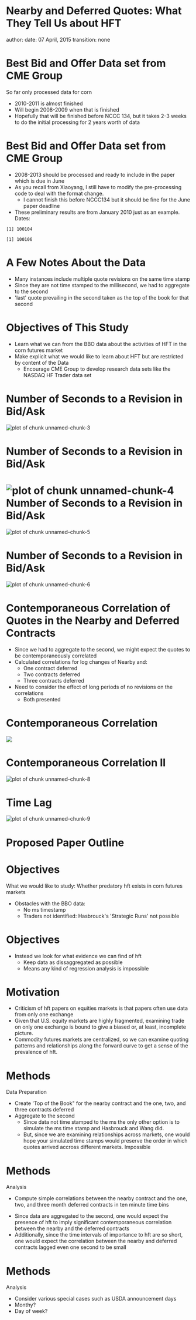 Nearby and Deferred Quotes: What They Tell Us about HFT
========================================================
author: 
date: 07 April, 2015
transition: none




Best Bid and Offer Data set from CME Group
========================================================

So far only processed data for corn

- 2010-2011 is almost finished
- Will begin 2008-2009 when that is finished
- Hopefully that will be finished before NCCC 134, but it takes 2-3 weeks to do the initial
processing for 2 years worth of data

Best Bid and Offer Data set from CME Group
========================================================
- 2008-2013 should be processed and ready to include in the paper which is due in June
- As you recall from Xiaoyang, I still have to modify the pre-processing code to deal with the format change. 
  + I cannot finish this before NCCC134 but it should be fine for the June paper deadline
- These preliminary results are from January 2010 just as an example. Dates:

```
[1] 100104
```

```
[1] 100106
```


A Few Notes About the Data
========================================================
- Many instances include multiple quote revisions on the same time stamp
- Since they are not time stamped to the millisecond, we had to aggregate to the second
- 'last' quote prevailing in the second taken as the top of the book for that second

Objectives of This Study
========================================================
- Learn what we can from the BBO data about the activities of HFT in the
corn futures market
- Make explicit what we would like to learn about HFT but are restricted by content of the Data
  + Encourage CME Group to develop research data sets like the NASDAQ HF Trader data set

Number of Seconds to a Revision in Bid/Ask
========================================================
![plot of chunk unnamed-chunk-3](BBOPresentation-figure/unnamed-chunk-3.png) 

Number of Seconds to a Revision in Bid/Ask
========================================================
![plot of chunk unnamed-chunk-4](BBOPresentation-figure/unnamed-chunk-4.png) 
Number of Seconds to a Revision in Bid/Ask
========================================================
![plot of chunk unnamed-chunk-5](BBOPresentation-figure/unnamed-chunk-5.png) 

Number of Seconds to a Revision in Bid/Ask
========================================================
![plot of chunk unnamed-chunk-6](BBOPresentation-figure/unnamed-chunk-6.png) 

Contemporaneous Correlation of Quotes in the Nearby and Deferred Contracts
========================================================
- Since we had to aggregate to the second, we might expect the quotes to be 
contemporaneously correlated
- Calculated correlations for log changes of Nearby and:
  + One contract deferred
  + Two contracts deferred
  + Three contracts deferred
- Need to consider the effect of long periods of no revisions on the correlations
  + Both presented 
  
Contemporaneous Correlation
========================================================

![](\Bid_plot.png)


Contemporaneous Correlation II
========================================================
![plot of chunk unnamed-chunk-8](BBOPresentation-figure/unnamed-chunk-8.png) 

Time Lag
========================================================
![plot of chunk unnamed-chunk-9](BBOPresentation-figure/unnamed-chunk-9.png) 


Proposed Paper Outline
========================================================

Objectives
========================================================
What we would like to study: Whether predatory hft exists in corn futures markets
- Obstacles with the BBO data: 
  + No ms timestamp 
  + Traders not identified: Hasbrouck's 'Strategic Runs' not possible

Objectives
========================================================
- Instead we look for what evidence we can find of hft
  + Keep data as dissaggregated as possible
  + Means any kind of regression analysis is impossible

Motivation
========================================================
- Criticism of hft papers on equities markets is that papers often use data from only one exchange
- Given that U.S. equity markets are highly fragmented, examining trade on only one exchange is bound to give a biased or, at least, incomplete picture. 
- Commodity futures markets are centralized, so we can examine quoting patterns and relationships along the forward curve to get a sense of the prevalence of hft.

Methods
=========================================================
Data Preparation
- Create 'Top of the Book" for the nearby contract and the one, two, and three contracts deferred
- Aggregate to the second
  + Since data not time stamped to the ms the only other option is to simulate the ms time stamp and Hasbrouck and Wang did.  
  + But, since we are examining relationships across markets, one would hope your simulated time stamps would preserve the order in which quotes arrived accross different markets. Impossible
   
Methods
=========================================================
Analysis
- Compute simple correlations between the nearby contract and the one, two, and three month deferred contracts in ten minute time bins
 + Since data are aggregated to the second, one would expect the presence of hft to imply significant contemporaneous correlation between the nearby and the deferred contracts
 + Additionally, since the time intervals of importance to hft are so short, one would expect the correlation between the nearby and deferred contracts lagged even one second to be small
 
Methods
===========================================================
Analysis
- Consider various special cases such as USDA announcement days
- Monthy?
- Day of week?
 
 




  
  
  
  
  






  
  



